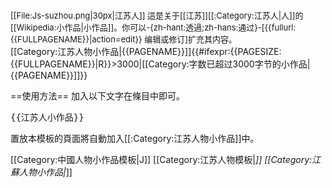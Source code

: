 <div class="notice metadata" id="stub" style="font-size: small;">[[File:Js-suzhou.png|30px|江苏人]]&nbsp;這是关于[[江苏]][[:Category:江苏人|人]]的[[Wikipedia:小作品|小作品]]。你可以-{zh-hant:透過;zh-hans:通过}-<span class="plainlinks">[{{fullurl:{{FULLPAGENAME}}|action=edit}} 编辑或修订]</span>扩充其内容。</div><includeonly>[[Category:江苏人物小作品|{{PAGENAME}}]]{{#ifexpr:{{PAGESIZE:{{FULLPAGENAME}}|R}}>3000|[[Category:字数已超过3000字节的小作品|{{PAGENAME}}]]}}</includeonly><noinclude>

==使用方法==
加入以下文字在條目中即可。
<pre>{{江苏人小作品}}</pre>

置放本模板的頁面將自動加入[[:Category:江苏人物小作品]]中。

[[Category:中國人物小作品模板|J]]
[[Category:江苏人物模板|*]]
[[Category:江蘇人物小作品|*]]
</noinclude>